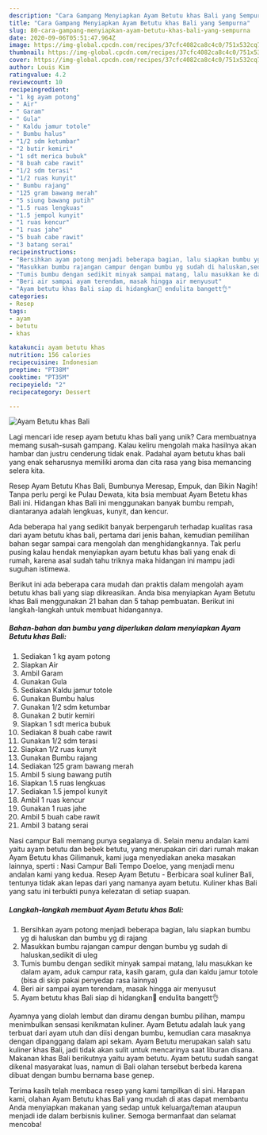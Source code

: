 ```yaml
---
description: "Cara Gampang Menyiapkan Ayam Betutu khas Bali yang Sempurna"
title: "Cara Gampang Menyiapkan Ayam Betutu khas Bali yang Sempurna"
slug: 80-cara-gampang-menyiapkan-ayam-betutu-khas-bali-yang-sempurna
date: 2020-09-06T05:51:47.964Z
image: https://img-global.cpcdn.com/recipes/37cfc4082ca8c4c0/751x532cq70/ayam-betutu-khas-bali-foto-resep-utama.jpg
thumbnail: https://img-global.cpcdn.com/recipes/37cfc4082ca8c4c0/751x532cq70/ayam-betutu-khas-bali-foto-resep-utama.jpg
cover: https://img-global.cpcdn.com/recipes/37cfc4082ca8c4c0/751x532cq70/ayam-betutu-khas-bali-foto-resep-utama.jpg
author: Louis Kim
ratingvalue: 4.2
reviewcount: 10
recipeingredient:
- "1 kg ayam potong"
- " Air"
- " Garam"
- " Gula"
- " Kaldu jamur totole"
- " Bumbu halus"
- "1/2 sdm ketumbar"
- "2 butir kemiri"
- "1 sdt merica bubuk"
- "8 buah cabe rawit"
- "1/2 sdm terasi"
- "1/2 ruas kunyit"
- " Bumbu rajang"
- "125 gram bawang merah"
- "5 siung bawang putih"
- "1.5 ruas lengkuas"
- "1.5 jempol kunyit"
- "1 ruas kencur"
- "1 ruas jahe"
- "5 buah cabe rawit"
- "3 batang serai"
recipeinstructions:
- "Bersihkan ayam potong menjadi beberapa bagian, lalu siapkan bumbu yg di haluskan dan bumbu yg di rajang"
- "Masukkan bumbu rajangan campur dengan bumbu yg sudah di haluskan,sedikit di uleg"
- "Tumis bumbu dengan sedikit minyak sampai matang, lalu masukkan ke dalam ayam, aduk campur rata, kasih garam, gula dan kaldu jamur totole (bisa di skip pakai penyedap rasa lainnya)"
- "Beri air sampai ayam terendam, masak hingga air menyusut"
- "Ayam betutu khas Bali siap di hidangkan🥰 endulita bangett👌"
categories:
- Resep
tags:
- ayam
- betutu
- khas

katakunci: ayam betutu khas 
nutrition: 156 calories
recipecuisine: Indonesian
preptime: "PT38M"
cooktime: "PT35M"
recipeyield: "2"
recipecategory: Dessert

---
```



![Ayam Betutu khas Bali](https://img-global.cpcdn.com/recipes/37cfc4082ca8c4c0/751x532cq70/ayam-betutu-khas-bali-foto-resep-utama.jpg)

Lagi mencari ide resep ayam betutu khas bali yang unik? Cara membuatnya memang susah-susah gampang. Kalau keliru mengolah maka hasilnya akan hambar dan justru cenderung tidak enak. Padahal ayam betutu khas bali yang enak seharusnya memiliki aroma dan cita rasa yang bisa memancing selera kita.

Resep Ayam Betutu Khas Bali, Bumbunya Meresap, Empuk, dan Bikin Nagih! Tanpa perlu pergi ke Pulau Dewata, kita bsia membuat Ayam Betetu khas Bali ini. Hidangan khas Bali ini menggunakan banyak bumbu rempah, diantaranya adalah lengkuas, kunyit, dan kencur.

Ada beberapa hal yang sedikit banyak berpengaruh terhadap kualitas rasa dari ayam betutu khas bali, pertama dari jenis bahan, kemudian pemilihan bahan segar sampai cara mengolah dan menghidangkannya. Tak perlu pusing kalau hendak menyiapkan ayam betutu khas bali yang enak di rumah, karena asal sudah tahu triknya maka hidangan ini mampu jadi suguhan istimewa.


Berikut ini ada beberapa cara mudah dan praktis dalam mengolah ayam betutu khas bali yang siap dikreasikan. Anda bisa menyiapkan Ayam Betutu khas Bali menggunakan 21 bahan dan 5 tahap pembuatan. Berikut ini langkah-langkah untuk membuat hidangannya.

<!--inarticleads1-->

##### Bahan-bahan dan bumbu yang diperlukan dalam menyiapkan Ayam Betutu khas Bali:

1. Sediakan 1 kg ayam potong
1. Siapkan  Air
1. Ambil  Garam
1. Gunakan  Gula
1. Sediakan  Kaldu jamur totole
1. Gunakan  Bumbu halus
1. Gunakan 1/2 sdm ketumbar
1. Gunakan 2 butir kemiri
1. Siapkan 1 sdt merica bubuk
1. Sediakan 8 buah cabe rawit
1. Gunakan 1/2 sdm terasi
1. Siapkan 1/2 ruas kunyit
1. Gunakan  Bumbu rajang
1. Sediakan 125 gram bawang merah
1. Ambil 5 siung bawang putih
1. Siapkan 1.5 ruas lengkuas
1. Sediakan 1.5 jempol kunyit
1. Ambil 1 ruas kencur
1. Gunakan 1 ruas jahe
1. Ambil 5 buah cabe rawit
1. Ambil 3 batang serai


Nasi campur Bali memang punya segalanya di. Selain menu andalan kami yaitu ayam betutu dan bebek betutu, yang merupakan ciri dari rumah makan Ayam Betutu khas Gilimanuk, kami juga menyediakan aneka masakan lainnya, sperti : Nasi Campur Bali Tempo Doeloe, yang menjadi menu andalan kami yang kedua. Resep Ayam Betutu - Berbicara soal kuliner Bali, tentunya tidak akan lepas dari yang namanya ayam betutu. Kuliner khas Bali yang satu ini terbukti punya kelezatan di setiap suapan. 

<!--inarticleads2-->

##### Langkah-langkah membuat Ayam Betutu khas Bali:

1. Bersihkan ayam potong menjadi beberapa bagian, lalu siapkan bumbu yg di haluskan dan bumbu yg di rajang
1. Masukkan bumbu rajangan campur dengan bumbu yg sudah di haluskan,sedikit di uleg
1. Tumis bumbu dengan sedikit minyak sampai matang, lalu masukkan ke dalam ayam, aduk campur rata, kasih garam, gula dan kaldu jamur totole (bisa di skip pakai penyedap rasa lainnya)
1. Beri air sampai ayam terendam, masak hingga air menyusut
1. Ayam betutu khas Bali siap di hidangkan🥰 endulita bangett👌


Ayamnya yang diolah lembut dan diramu dengan bumbu pilihan, mampu menimbulkan sensasi kenikmatan kuliner. Ayam Betutu adalah lauk yang terbuat dari ayam utuh dan diisi dengan bumbu, kemudian cara masaknya dengan dipanggang dalam api sekam. Ayam Betutu merupakan salah satu kuliner khas Bali, jadi tidak akan sulit untuk mencarinya saat liburan disana. Makanan khas Bali berikutnya yaitu ayam betutu. Ayam betutu sudah sangat dikenal masyarakat luas, namun di Bali olahan tersebut berbeda karena dibuat dengan bumbu bernama base genep. 

Terima kasih telah membaca resep yang kami tampilkan di sini. Harapan kami, olahan Ayam Betutu khas Bali yang mudah di atas dapat membantu Anda menyiapkan makanan yang sedap untuk keluarga/teman ataupun menjadi ide dalam berbisnis kuliner. Semoga bermanfaat dan selamat mencoba!
